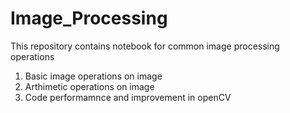 # Image_Processing
This repository contains notebook for common image processing operations

1. Basic image operations on image
2. Arthimetic operations on image
3. Code performamnce and improvement in openCV
